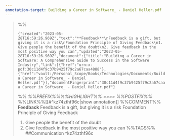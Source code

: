 ```yaml
---
annotation-target: Building a Career in Software_ - Daniel Heller.pdf
---
```


>%%
>```annotation-json
>{"created":"2023-05-28T16:59:26.969Z","text":"**Feedback**\nFeedback is a gift, but giving it is a risk\nFoundation Principle of Giving Feedback\n1. Give people the benefit of the doubt\n2. Give feedback in the most positive way you can","updated":"2023-05-28T16:59:26.969Z","document":{"title":"Building a Career in Software: A Comprehensive Guide to Success in the Software Industry","link":[{"href":"urn:x-pdf:30c11d4f9c37b9425f79c2a67caa4888"},{"href":"vault:/Personal_Scope/Books/Technologies/Documents/Building a Career in Software_ - Daniel Heller.pdf"}],"documentFingerprint":"30c11d4f9c37b9425f79c2a67caa4888"},"uri":"vault:/Personal_Scope/Books/Technologies/Documents/Building a Career in Software_ - Daniel Heller.pdf"}
>```
>%%
>*%%PREFIX%%%%HIGHLIGHT%% ==== %%POSTFIX%%*
>%%LINK%%[[#^kz74zthf96c|show annotation]]
>%%COMMENT%%
>**Feedback**
>Feedback is a gift, but giving it is a risk
>Foundation Principle of Giving Feedback
>1. Give people the benefit of the doubt
>2. Give feedback in the most positive way you can
>%%TAGS%%
>##Communication
^kz74zthf96c
